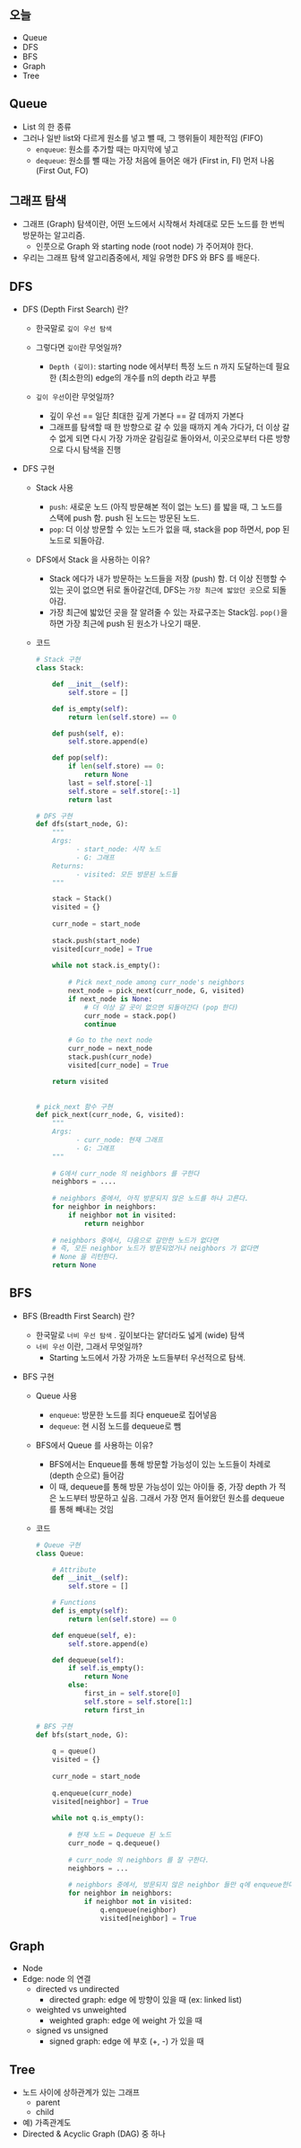 ## 오늘

- Queue
- DFS
- BFS
- Graph
- Tree

## Queue

- List 의 한 종류
- 그러나 일반 list와 다르게 원소를 넣고 뺄 때, 그 행위들이 제한적임 (FIFO)
    - `enqueue`: 원소를 추가할 때는 마지막에 넣고
    - `dequeue`: 원소를 뺄 때는 가장 처음에 들어온 애가 (First in, FI) 먼저 나옴 (First Out, FO)

## 그래프 탐색

- 그래프 (Graph) 탐색이란, 어떤 노드에서 시작해서 차례대로 모든 노드를 한 번씩 방문하는 알고리즘.
  - 인풋으로 Graph 와 starting node (root node) 가 주어져야 한다.
- 우리는 그래프 탐색 알고리즘중에서, 제일 유명한 DFS 와 BFS 를 배운다.

## DFS

- DFS (Depth First Search) 란?
    
    - 한국말로 `깊이 우선 탐색` 
    - 그렇다면 `깊이`란 무엇일까? 
        - `Depth (깊이)`: starting node 에서부터 특정 노드 n 까지 도달하는데 필요한 (최소한의) edge의 개수를 n의 depth 라고 부름
    
    - `깊이 우선`이란 무엇일까?
      - 깊이 우선 == 일단 최대한 깊게 가본다 == 갈 데까지 가본다
      - 그래프를 탐색할 때 한 방향으로 갈 수 있을 때까지 계속 가다가, 더 이상 갈 수 없게 되면 다시 가장 가까운 갈림길로 돌아와서, 이곳으로부터 다른 방향으로 다시 탐색을 진행
    
- DFS 구현
    - Stack 사용
        - `push`: 새로운 노드 (아직 방문해본 적이 없는 노드) 를 밟을 때, 그 노드를 스택에 push 함. push 된 노드는 방문된 노드.
        - `pop`: 더 이상 방문할 수 있는 노드가 없을 때, stack을 pop 하면서, pop 된 노드로 되돌아감.
        
    - DFS에서 Stack 을 사용하는 이유? 
        
        - Stack 에다가 내가 방문하는 노드들을 저장 (push) 함. 더 이상 진행할 수 있는 곳이 없으면 뒤로 돌아갈건데, DFS는 `가장 최근에 밟았던 곳`으로 되돌아감.
        - 가장 최근에 밟았던 곳을 잘 알려줄 수 있는 자료구조는 Stack임. `pop()`을 하면 가장 최근에 push 된 원소가 나오기 때문.
        
    - 코드
    
        ```python
        # Stack 구현
        class Stack:
        
            def __init__(self):
                self.store = []
        
            def is_empty(self):
                return len(self.store) == 0
        
            def push(self, e):
                self.store.append(e)
        
            def pop(self):
                if len(self.store) == 0:
                    return None
                last = self.store[-1]
                self.store = self.store[:-1]
                return last
        
        # DFS 구현
        def dfs(start_node, G):
            """
            Args:
            	  - start_node: 시작 노드
            	  - G: 그래프
            Returns:
            	  - visited: 모든 방문된 노드들
            """
        
            stack = Stack()
            visited = {}
            
            curr_node = start_node
            
            stack.push(start_node)
            visited[curr_node] = True
            
            while not stack.is_empty():
              
                # Pick next_node among curr_node's neighbors
                next_node = pick_next(curr_node, G, visited)
                if next_node is None:
                    # 더 이상 갈 곳이 없으면 되돌아간다 (pop 한다)
                    curr_node = stack.pop()
                    continue
        
                # Go to the next node
                curr_node = next_node
                stack.push(curr_node)
                visited[curr_node] = True
        
            return visited
          
          
        # pick_next 함수 구현
        def pick_next(curr_node, G, visited):
            """
            Args:
            	  - curr_node: 현재 그래프
            	  - G: 그래프
            """
            
            # G에서 curr_node 의 neighbors 를 구한다
            neighbors = ....
            
            # neighbors 중에서, 아직 방문되지 않은 노드를 하나 고른다.
            for neighbor in neighbors:
                if neighbor not in visited:
                    return neighbor
                  
            # neighbors 중에서, 다음으로 갈만한 노드가 없다면 
            # 즉, 모든 neighbor 노드가 방문되었거나 neighbors 가 없다면
            # None 을 리턴한다.
            return None
        ```
    
        

## BFS

- BFS (Breadth First Search) 란?

  - 한국말로 `너비 우선 탐색` . 깊이보다는 얕더라도 넓게 (wide)  탐색
  - `너비 우선` 이란, 그래서 무엇일까?
    - Starting 노드에서 가장 가까운 노드들부터 우선적으로 탐색.

- BFS 구현

  - Queue 사용

    - `enqueue`: 방문한 노드를 죄다 enqueue로 집어넣음
    - `dequeue`: 현 시점 노드를 dequeue로 뺌

  - BFS에서 Queue 를 사용하는 이유? 

    - BFS에서는 Enqueue를 통해 방문할 가능성이 있는 노드들이 차례로 (depth 순으로) 들어감
    - 이 때, dequeue를 통해 방문 가능성이 있는 아이들 중, 가장 depth 가 적은 노드부터 방문하고 싶음. 그래서 가장 먼저 들어왔던 원소를 dequeue 를 통해 빼내는 것임

  - 코드

    ```python
    # Queue 구현
    class Queue:
    
        # Attribute
        def __init__(self):
            self.store = []
    
        # Functions
        def is_empty(self):
            return len(self.store) == 0
    
        def enqueue(self, e):
            self.store.append(e)
    
        def dequeue(self):
            if self.is_empty():
                return None
            else:
                first_in = self.store[0]
                self.store = self.store[1:]
                return first_in
    
    # BFS 구현
    def bfs(start_node, G):
        
        q = queue()
        visited = {}
        
        curr_node = start_node
        
        q.enqueue(curr_node)
        visited[neighbor] = True
        
        while not q.is_empty():
          
            # 현재 노드 = Dequeue 된 노드
            curr_node = q.dequeue()
            
            # curr_node 의 neighbors 를 잘 구한다.
            neighbors = ... 
            
            # neighbors 중에서, 방문되지 않은 neighbor 들만 q에 enqueue한다.
            for neighbor in neighbors:
                if neighbor not in visited:
                    q.enqueue(neighbor)
                    visited[neighbor] = True
    ```

    

## Graph

- Node
- Edge: node 의 연결
    - directed vs undirected
        - directed graph: edge 에 방향이 있을 때 (ex: linked list)
    - weighted vs unweighted
        - weighted graph: edge 에 weight 가 있을 때
    - signed vs unsigned
        - signed graph: edge 에 부호 (+, -) 가 있을 때

## Tree
- 노드 사이에 상하관계가 있는 그래프
    - parent
    - child
- 예) 가족관계도
- Directed & Acyclic Graph (DAG) 중 하나

    


